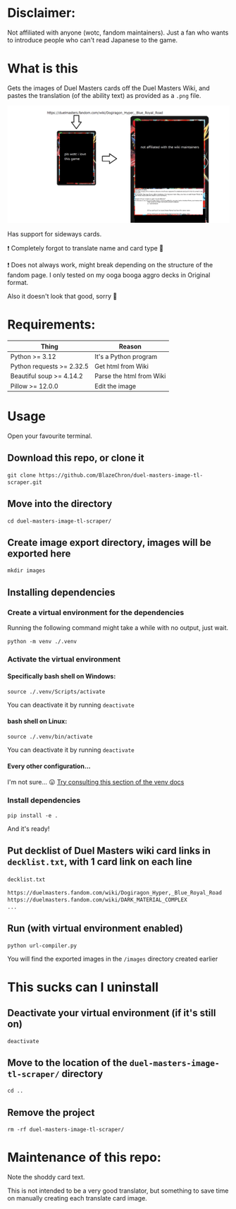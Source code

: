# Disclaimer:
Not affiliated with anyone (wotc, fandom maintainers). Just a fan who wants to introduce people who can't read Japanese to the game.

# What is this
Gets the images of Duel Masters cards off the Duel Masters Wiki, and pastes the translation (of the ability text) as provided as a `.png` file.

![this is supposed to be the example image](https://github.com/BlazeChron/duel-masters-image-tl-scraper/blob/master/explain.png)

Has support for sideways cards.

❗ Completely forgot to translate name and card type 🤡

❗ Does not always work, might break depending on the structure of the fandom page. I only tested on my ooga booga aggro decks in Original format.

Also it doesn't look that good, sorry 🥀

# Requirements:

| Thing    | Reason |
| -------- | ------- |
| Python >= 3.12 | It's a Python program |
| Python requests >= 2.32.5 | Get html from Wiki |
| Beautiful soup >= 4.14.2| Parse the html from Wiki   |
| Pillow >= 12.0.0 | Edit the image    |


# Usage
Open your favourite terminal.
## Download this repo, or clone it

```
git clone https://github.com/BlazeChron/duel-masters-image-tl-scraper.git
```
## Move into the directory
```
cd duel-masters-image-tl-scraper/
```
## Create image export directory, images will be exported here
```
mkdir images
```
## Installing dependencies
### Create a virtual environment for the dependencies
Running the following command might take a while with no output, just wait.
```
python -m venv ./.venv
```
### Activate the virtual environment
#### Specifically bash shell on Windows:
```
source ./.venv/Scripts/activate
```
You can deactivate it by running `deactivate`
#### bash shell on Linux:
```
source ./.venv/bin/activate
```
You can deactivate it by running `deactivate`
#### Every other configuration...
I'm not sure... 😛
[Try consulting this section of the venv docs](https://docs.python.org/3/library/venv.html#how-venvs-work)

### Install dependencies
```
pip install -e .
```

And it's ready!

## Put decklist of Duel Masters wiki card links in `decklist.txt`, with 1 card link on each line
`decklist.txt`
```
https://duelmasters.fandom.com/wiki/Dogiragon_Hyper,_Blue_Royal_Road
https://duelmasters.fandom.com/wiki/DARK_MATERIAL_COMPLEX
...
```

## Run (with virtual environment enabled)
```
python url-compiler.py
```

You will find the exported images in the `/images` directory created earlier

# This sucks can I uninstall
## Deactivate your virtual environment (if it's still on)
```
deactivate
```

## Move to the location of the `duel-masters-image-tl-scraper/` directory
```
cd ..
```
## Remove the project
```
rm -rf duel-masters-image-tl-scraper/
```

# Maintenance of this repo:

Note the shoddy card text.

This is not intended to be a very good translator, but something to save time on manually creating each translate card image.


